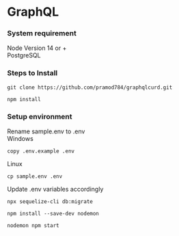 # GraphQL

   ### System requirement ###
   Node Version 14 or +\
   PostgreSQL
   
   ### Steps to Install ###

```
git clone https://github.com/pramod784/graphqlcurd.git
```

```
npm install
```

### Setup environment ###
Rename sample.env to .env\
Windows
```
copy .env.example .env
```
Linux
```
cp sample.env .env
```
Update .env variables accordingly
```
npx sequelize-cli db:migrate
```
```
npm install --save-dev nodemon
```
```
nodemon npm start
```

   
